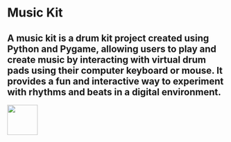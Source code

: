 # Music Kit

## A music kit is a drum kit project created using Python and Pygame, allowing users to play and create music by interacting with virtual drum pads using their computer keyboard or mouse. It provides a fun and interactive way to experiment with rhythms and beats in a digital environment.
 <img src = "https://encrypted-tbn0.gstatic.com/images?q=tbn:ANd9GcTRajsZpBwW-uyZcXRE0Epr60RXAvtLptrlURTUhyl0xkbYhSZh2ACUJN_M-ZdoWKNULxE&usqp=CAU" height = "70px" width = 70px style = "text-align: center"/> 